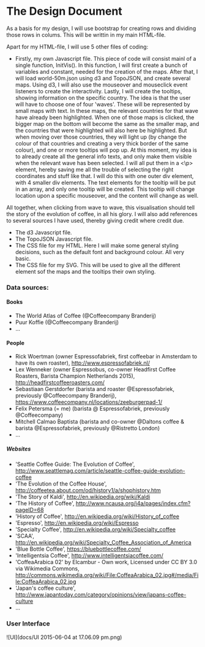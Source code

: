 # The Design Document

As a basis for my design, I will use bootstrap for creating rows and dividing those rows in colums. This will be writtin in my main HTML-file.

Apart for my HTML-file, I will use 5 other files of coding:
- Firstly, my own Javascript file. This piece of code will consist mainl of a single function, InitVis(). In this function, I will first create a bunch of variables and constant, needed for the creation of the maps. After that, I will load world-50m.json using d3 and TopoJSON, and create several maps. Using d3, I will also use the mouseover and mouseclick event listeners to create the interactivity. Lastly, I will create the tooltips, showing information on the specific country. 
The idea is that the user will have to choose one of four 'waves'. These will be represented by small maps with text. In these maps, the relevant countries for that wave have already been highlighted. When one of those maps is clicked, the bigger map on the bottom will become the same as the smaller map, and the countries that were highlighted will also here be highlighted. But when moving over those countries, they will light up (by change the colour of that countries and creating a very thick border of the same colour), and one or more tooltips will pop up. 
At this moment, my idea is to already create all the general info texts, and only make them visible when the relevant wave has been selected. I will all put them in a <\p> element, hereby saving me all the trouble of selecting the right coordinates and stuff like that. I will do this with one outer div element, with 4 smaller div elements. The text elements for the tooltip will be put in an array, and only one tooltip will be created. This tooltip will change location upon a specific mouseover, and the content will change as well. 

All together, when clicking from wave to wave, this visualisation should tell the story of the evolution of coffee, in all his glory. I will also add references to several sources I have used, thereby giving credit where credit due. 
- The d3 Javascript file.
- The TopoJSON Javascript file.
- The CSS file for my HTML. Here I will make some general styling decisions, such as the default font and background colour. All very basic.
- The CSS file for my SVG. This will be used to give all the different element sof the maps and the tooltips their own styling. 

### Data sources:

#### Books

- The World Atlas of Coffee (@Coffeecompany Branderij)
- Puur Koffie (@Coffeecompany Branderij)
- ...

#### People

- Rick Woertman (owner Espressofabriek, first coffeebar in Amsterdam to have its own roaster), http://www.espressofabriek.nl/
- Lex Wenneker (owner Espressobus, co-owner Headfirst Coffee Roasters, Barista Champion Netherlands 2015), http://headfirstcoffeeroasters.com/
- Sebastiaan Gerstdorfer (barista and roaster @Espressofabriek, previously @Coffeecompany Branderij), https://www.coffeecompany.nl/locations/zeeburgerpad-1/
- Felix Petersma (= me) (barista @ Espressofabriek, previously @Coffeecompany)
- Mitchell Calmao Baptista (barista and co-owner @Daltons coffee & barista @Espressofabriek, previously @Ristretto London)
- ...

##### Websites

- 'Seattle Coffee Guide: The Evolution of Coffee', http://www.seattlemag.com/article/seattle-coffee-guide-evolution-coffee
- 'The Evolution of the Coffee House', http://coffeetea.about.com/od/history1/a/shophistory.htm
- 'The Story of Kaldi', http://en.wikipedia.org/wiki/Kaldi
- 'The History of Coffee', http://www.ncausa.org/i4a/pages/index.cfm?pageID=68
- 'History of Coffee', http://en.wikipedia.org/wiki/History_of_coffee
- 'Espresso', http://en.wikipedia.org/wiki/Espresso
- 'Specialty Coffee', http://en.wikipedia.org/wiki/Specialty_coffee
- 'SCAA', http://en.wikipedia.org/wiki/Specialty_Coffee_Association_of_America
- 'Blue Bottle Coffee', https://bluebottlecoffee.com/
- 'Intelligentsia Coffee', http://www.intelligentsiacoffee.com/
- 'CoffeaArabica 02' by Elcambur - Own work, Licensed under CC BY 3.0 via Wikimedia Commons, http://commons.wikimedia.org/wiki/File:CoffeaArabica_02.jpg#/media/File:CoffeaArabica_02.jpg
- 'Japan's coffee culture', http://www.japantoday.com/category/opinions/view/japans-coffee-culture
- ...


### User Interface
![UI](docs/UI 2015-06-04 at 17.06.09 pm.png)